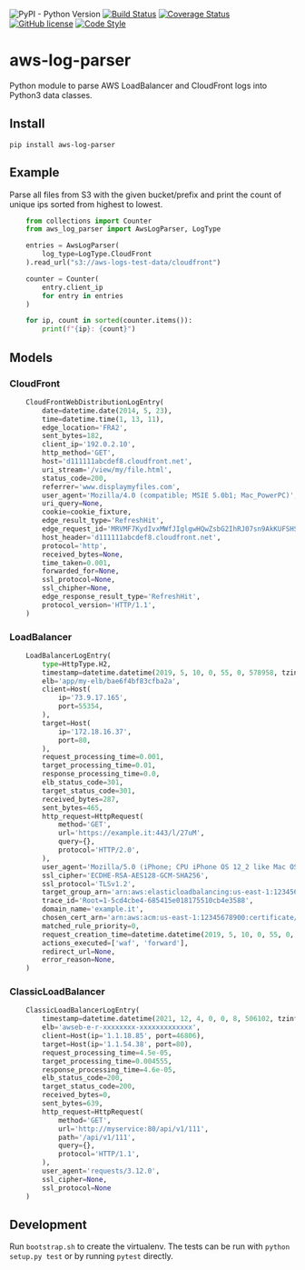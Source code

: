 ![PyPI - Python Version](https://img.shields.io/pypi/pyversions/aws-log-parser)
[![Build Status](https://travis-ci.org/dpetzold/aws-log-parser.svg?branch=master)](https://travis-ci.org/dpetzold/aws-log-parser)
[![Coverage Status](https://coveralls.io/repos/github/dpetzold/aws-log-parser/badge.svg?branch=master)](https://coveralls.io/github/dpetzold/aws-log-parser?branch=master)
[![GitHub license](https://img.shields.io/github/license/dpetzold/aws-log-parser)](https://github.com/dpetzold/aws-log-parser/blob/master/LICENSE)
[![Code Style](https://img.shields.io/badge/code%20style-black-000000.svg)](https://github.com/psf/black)

# aws-log-parser

Python module to parse AWS LoadBalancer and CloudFront logs into Python3 data
classes.

## Install

`pip install aws-log-parser`

## Example

Parse all files from S3 with the given bucket/prefix and print the count of
unique ips sorted from highest to lowest.

```python
    from collections import Counter
    from aws_log_parser import AwsLogParser, LogType

    entries = AwsLogParser(
        log_type=LogType.CloudFront
    ).read_url("s3://aws-logs-test-data/cloudfront")

    counter = Counter(
        entry.client_ip
        for entry in entries
    )

    for ip, count in sorted(counter.items()):
        print(f"{ip}: {count}")
```

## Models

### CloudFront

```python
    CloudFrontWebDistributionLogEntry(
        date=datetime.date(2014, 5, 23),
        time=datetime.time(1, 13, 11),
        edge_location='FRA2',
        sent_bytes=182,
        client_ip='192.0.2.10',
        http_method='GET',
        host='d111111abcdef8.cloudfront.net',
        uri_stream='/view/my/file.html',
        status_code=200,
        referrer='www.displaymyfiles.com',
        user_agent='Mozilla/4.0 (compatible; MSIE 5.0b1; Mac_PowerPC)',
        uri_query=None,
        cookie=cookie_fixture,
        edge_result_type='RefreshHit',
        edge_request_id='MRVMF7KydIvxMWfJIglgwHQwZsbG2IhRJ07sn9AkKUFSHS9EXAMPLE==',
        host_header='d111111abcdef8.cloudfront.net',
        protocol='http',
        received_bytes=None,
        time_taken=0.001,
        forwarded_for=None,
        ssl_protocol=None,
        ssl_chipher=None,
        edge_response_result_type='RefreshHit',
        protocol_version='HTTP/1.1',
    )
```

### LoadBalancer

```python
    LoadBalancerLogEntry(
        type=HttpType.H2,
        timestamp=datetime.datetime(2019, 5, 10, 0, 55, 0, 578958, tzinfo=datetime.timezone.utc),
        elb='app/my-elb/bae6f4bf83cfba2a',
        client=Host(
            ip='73.9.17.165',
            port=55354,
        ),
        target=Host(
            ip='172.18.16.37',
            port=80,
        ),
        request_processing_time=0.001,
        target_processing_time=0.01,
        response_processing_time=0.0,
        elb_status_code=301,
        target_status_code=301,
        received_bytes=287,
        sent_bytes=465,
        http_request=HttpRequest(
            method='GET',
            url='https://example.it:443/l/27uM',
            query={},
            protocol='HTTP/2.0',
        ),
        user_agent='Mozilla/5.0 (iPhone; CPU iPhone OS 12_2 like Mac OS X) AppleWebKit/605.1.15 (KHTML, like Gecko) Mobile/15E148 [FBAN/FBIOS;FBDV/iPhone10,6;FBMD/iPhone;FBSN/iOS;FBSV/12.2;FBSS/3;FBCR/T-Mobile;FBID/phone;FBLC/en_US;FBOP/5]',
        ssl_cipher='ECDHE-RSA-AES128-GCM-SHA256',
        ssl_protocol='TLSv1.2',
        target_group_arn='arn:aws:elasticloadbalancing:us-east-1:12345678900:targetgroup/my-elb/4bbbb73e0d3ddadc',
        trace_id='Root=1-5cd4cbe4-685415e018175510cb4e3588',
        domain_name='example.it',
        chosen_cert_arn='arn:aws:acm:us-east-1:12345678900:certificate/3e6b547b-dd22-41f2-9130-32f2c21f0ca0',
        matched_rule_priority=0,
        request_creation_time=datetime.datetime(2019, 5, 10, 0, 55, 0, 567000, tzinfo=datetime.timezone.utc),
        actions_executed=['waf', 'forward'],
        redirect_url=None,
        error_reason=None,
    )
```

### ClassicLoadBalancer

```python
    ClassicLoadBalancerLogEntry(
        timestamp=datetime.datetime(2021, 12, 4, 0, 0, 8, 506102, tzinfo=datetime.timezone.utc),
        elb='awseb-e-r-xxxxxxxx-xxxxxxxxxxxxx',
        client=Host(ip='1.1.18.85', port=46806),
        target=Host(ip='1.1.54.38', port=80),
        request_processing_time=4.5e-05,
        target_processing_time=0.004555,
        response_processing_time=4.6e-05,
        elb_status_code=200,
        target_status_code=200,
        received_bytes=0,
        sent_bytes=639,
        http_request=HttpRequest(
            method='GET',
            url='http://myservice:80/api/v1/111',
            path='/api/v1/111',
            query={},
            protocol='HTTP/1.1',
        ),
        user_agent='requests/3.12.0',
        ssl_cipher=None,
        ssl_protocol=None
    )

```

## Development

Run `bootstrap.sh` to create the virtualenv. The tests can be run with `python
setup.py test` or by running `pytest` directly.
